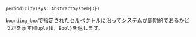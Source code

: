 ```
periodicity(sys::AbstractSystem{D})
```

`bounding_box`で指定されたセルベクトルに沿ってシステムが周期的であるかどうかを示す`NTuple{D, Bool}`を返します。
